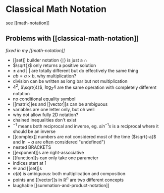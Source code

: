 # Classical Math Notation

see [[math-notation]]

## Problems with [[classical-math-notation]]

_fixed in my [[math-notation]]_

- [[set]] builder notation $\lbrace \mid \rbrace$ is just a $\cap$
- $\sqrt{}$ only returns a positive solution
- $\pm$ and $|\ |$ are totally different but do effectively the same thing
- $ab = a \times b$, why multiplication?
- division can be written as long bar but not multiplication
- $4^2$, $\sqrt{4}$, $\log_2 4$ are the same operation with completely different notation
- no conditional equality symbol
- [[matrix]]es and [[vector]]s can be ambiguous
- variables are one letter only, but oh well
- why not allow fully 2D notation?
- chained inequalities don't exist
- $^{-1}$ means both reciprocal and inverse, eg. $sin^{-1}x$ is a reciprocal where it should be an inverse
- [[complex]] numbers are not considered most of the time ($\sqrt{-a}$ and $\ln -a$ are often considered "undefined")
- nested BRACKETS
- [[exponent]]s are right-associative
- [[function]]s can only take one parameter
- indices start at $1$
- $\in$ and [[set]]s
- $a(b)$ is ambiguous: both multiplication and composition
- points and [[vector]]s in $\mathbb R^n$ are two different concepts
- laughable [[summation-and-product-notation]]
